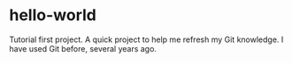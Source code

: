 # hello-world
Tutorial first project.
A quick project to help me refresh my Git knowledge.
I have used Git before, several years ago.
